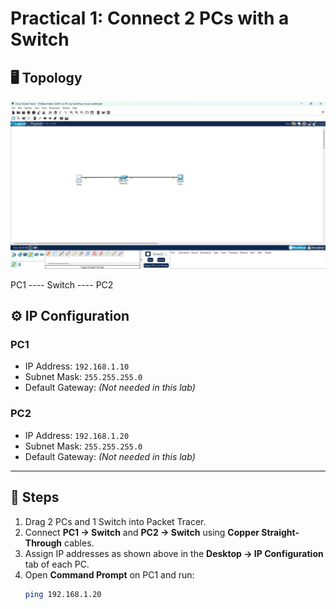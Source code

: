 # Practical 1: Connect 2 PCs with a Switch

## 🖥️ Topology
![Screenshot](https://github.com/subdas374/system-admin-networking-labs/blob/main/PC-to-PC-via-Switch/screenshots/Screenshot.png)

PC1 ---- Switch ---- PC2




## ⚙️ IP Configuration
### PC1
- IP Address: `192.168.1.10`
- Subnet Mask: `255.255.255.0`
- Default Gateway: *(Not needed in this lab)*

### PC2
- IP Address: `192.168.1.20`
- Subnet Mask: `255.255.255.0`
- Default Gateway: *(Not needed in this lab)*

---

## 🔧 Steps
1. Drag 2 PCs and 1 Switch into Packet Tracer.  
2. Connect **PC1 → Switch** and **PC2 → Switch** using **Copper Straight-Through** cables.  
3. Assign IP addresses as shown above in the **Desktop → IP Configuration** tab of each PC.  
4. Open **Command Prompt** on PC1 and run:
   ```bash
   ping 192.168.1.20
